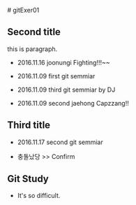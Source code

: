 ﻿﻿# gitExer01

## Second title

this is paragraph.

- 2016.11.16 joonungi Fighting!!!~~

- 2016.11.09 first git semmiar

- 2016.11.09 third git semmiar by DJ

- 2016.11.09 second jaehong Capzzang!!

## Third title

- 2016.11.17 second git semmiar

- 충돌났당 >> Confirm

## Git Study

- It's so difficult.

